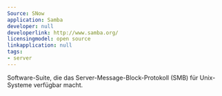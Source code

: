 ```yaml
---
Source: SNow
application: Samba
developer: null
developerlink: http://www.samba.org/
licensingmodel: open source
linkapplication: null
tags:
- server
---
```

Software-Suite, die das Server-Message-Block-Protokoll (SMB) für Unix-Systeme verfügbar macht.
